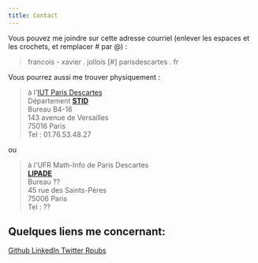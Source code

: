 ```yaml
---
title: Contact
---
```


Vous pouvez me joindre sur cette adresse courriel (enlever les espaces et les crochets, et remplacer # par @) :

> francois - xavier . jollois [#] parisdescartes . fr
	
Vous pourrez aussi me trouver physiquement :

> à l'[IUT Paris Descartes](http://www.iut.parisdescartes.fr)<br>
> Département [**STID**](http://www.stid-paris.fr)<br>
> Bureau B4-16<br>
> 143 avenue de Versailles <br>
> 75016 Paris<br>
> Tel : 01.76.53.48.27

ou

> à l'UFR Math-Info de Paris Descartes<br>
> [**LIPADE**](http://lipade.mi.parisdescartes.fr/)<br>
> Bureau ??<br>
> 45 rue des Saints-Pères<br>
> 75006 Paris<br>
> Tel : ??


## Quelques liens me concernant:

<div class="btn-group" style="align: center;">
 <a class="btn btn-default" href="https://github.com/fxjollois" target="_blank">
  <i class="fa fa-github"></i> Github
 </a>
 <a class="btn btn-default" href="http://fr.linkedin.com/in/fxjollois" target="_blank">
  <i class="fa fa-linkedin"></i> LinkedIn
 </a>
 <a class="btn btn-default" href="https://twitter.com/fxjollois" target="_blank">
  <i class="fa fa-twitter"></i>Twitter
 </a>
 <a class="btn btn-default" href="http://rpubs.com/fxjolloisUPD" target="_blank">
  <i class="fa fa-user-circle"></i>Rpubs
 </a>
</div>


